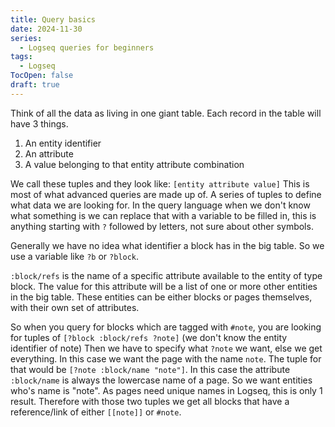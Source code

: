 ```yaml
---
title: Query basics
date: 2024-11-30
series:
  - Logseq queries for beginners
tags:
  - Logseq
TocOpen: false
draft: true
---
```

Think of all the data as living in one giant table. Each record in the table will have 3 things.
1. An entity identifier
2. An attribute 
3. A value belonging to that entity attribute combination

We call these tuples and they look like:
`[entity attribute value]`
This is most of what advanced queries are made up of. A series of tuples to define what data we are looking for.
In the query language when we don't know what something is we can replace that with a variable to be filled in, this is anything starting with `?` followed by letters, not sure about other symbols.

Generally we have no idea what identifier a block has in the big table. So we use a variable like `?b` or `?block`.

`:block/refs` is the name of a specific attribute available to the entity of type block.
The value for this attribute will be a list of one or more other entities in the big table.
These entities can be either blocks or pages themselves, with their own set of attributes.

So when you query for blocks which are tagged with `#note`, you are looking for tuples of `[?block :block/refs ?note]` (we don't know the entity identifier of note)
Then we have to specify what `?note` we want, else we get everything.
In this case we want the page with the name `note`.
The tuple for that would be `[?note :block/name "note"]`. In this case the attribute `:block/name` is always the lowercase name of a page.
So we want entities who's name is "note". As pages need unique names in Logseq, this is only 1 result.
Therefore with those two tuples we get all blocks that have a reference/link of either `[[note]]` or `#note`.